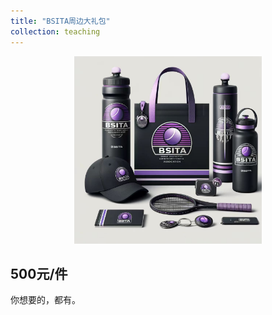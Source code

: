```yaml
---
title: "BSITA周边大礼包"
collection: teaching
---
```


<div align=center>
<img src="https://github.com/BSITA-CQ/BSITA-CQ.github.io/blob/master/images/set.png" width=300>
</div>

## 500元/件

你想要的，都有。

